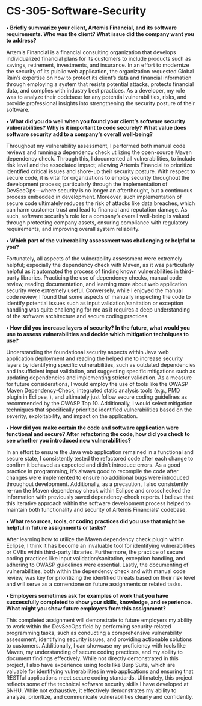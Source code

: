 # CS-305-Software-Security


**•	**Briefly summarize your client, Artemis Financial, and its software requirements. Who was the client? What issue did the company want you to address?****

  Artemis Financial is a financial consulting organization that develops individualized financial plans for its customers to include products such as savings, retirement, investments, and insurance. In an effort to modernize the security of its public web application, the organization requested Global Rain’s expertise on how to protect its client’s data and financial information through employing a system that resists potential attacks, protects financial data, and complies with industry best practices. As a developer, my role was to analyze their codebase for any potential vulnerabilities, risks, and provide professional insights into strengthening the security posture of their software.

**•	What did you do well when you found your client’s software security vulnerabilities? Why is it important to code securely? What value does software security add to a company’s overall well-being?**

  Throughout my vulnerability assessment, I performed both manual code reviews and running a dependency check utilizing the open-source Maven dependency check. Through this, I documented all vulnerabilities, to include risk level and the associated impact; allowing Artemis Financial to prioritize identified critical issues and shore-up their security posture. With respect to secure code, it is vital for organizations to employ security throughout the development process; particularly through the implementation of DevSecOps—where security is no longer an afterthought, but a continuous process embedded in development. Moreover, such implementation of secure code ultimately reduces the risk of attacks like data breaches, which can harm customer trust and lead to financial and reputation damage. As such, software security’s role for a company’s overall well-being is valued through protecting company assets, ensuring compliance with regulatory requirements, and improving overall system reliability. 

**•	Which part of the vulnerability assessment was challenging or helpful to you?**

  Fortunately, all aspects of the vulnerability assessment were extremely helpful; especially the dependency check with Maven, as it was particularly helpful as it automated the process of finding known vulnerabilities in third-party libraries. Practicing the use of dependency checks, manual code review, reading documentation, and learning more about web application security were extremely useful. Conversely, while I enjoyed the manual code review, I found that some aspects of manually inspecting the code to identify potential issues such as input validation/sanitation or exception handling was quite challenging for me as it requires a deep understanding of the software architecture and secure coding practices.
 
**•	How did you increase layers of security? In the future, what would you use to assess vulnerabilities and decide which mitigation techniques to use?**

  Understanding the foundational security aspects within Java web application deployment and reading the helped me to increase security layers by identifying specific vulnerabilities, such as outdated dependencies and insufficient input validation, and suggesting specific mitigations such as updating dependencies and implementing stricter validation. As a measure for future considerations, I would employ the use of tools like the OWASP Maven Dependency-Check, integrated static analysis tools (e.g., PMD plugin in Eclipse, ), and ultimately just follow secure coding guidelines as recommended by the OWASP Top 10. Additionally, I would select mitigation techniques that specifically prioritize identified vulnerabilities based on the severity, exploitability, and impact on the application. 

**•	How did you make certain the code and software application were functional and secure? After refactoring the code, how did you check to see whether you introduced new vulnerabilities?**

  In an effort to ensure the Java web application remained in a functional and secure state, I consistently tested the refactored code after each change to confirm it behaved as expected and didn’t introduce errors. As a good practice in programming, it’s always good to recompile the code after changes were implemented to ensure no additional bugs were introduced throughout development. Additionally, as a precaution, I also consistently re-ran the Maven dependency check within Eclipse and crosschecked the information with previously saved dependency-check reports. I believe that this iterative approach within the software development process helped to maintain both functionality and security of Artemis Financials’ codebase.

**•	What resources, tools, or coding practices did you use that might be helpful in future assignments or tasks?**

  After learning how to utilize the Maven dependency check plugin within Eclipse, I think it has become an invaluable tool for identifying vulnerabilities or CVEs within third-party libraries. Furthermore, the practice of secure coding practices like input validation/sanitation, exception handling, and adhering to OWASP guidelines were essential. Lastly, the documenting of vulnerabilities, both within the dependency check and with manual code review, was key for prioritizing the identified threats based on their risk level and will serve as a cornerstone on future assignments or related tasks.

**•	Employers sometimes ask for examples of work that you have successfully completed to show your skills, knowledge, and experience. What might you show future employers from this assignment?**

  This completed assignment will demonstrate to future employers my ability to work within the DevSecOps field by performing security-related programming tasks, such as conducting a comprehensive vulnerability assessment, identifying security issues, and providing actionable solutions to customers. Additionally, I can showcase my proficiency with tools like Maven, my understanding of secure coding practices, and my ability to document findings effectively.
  While not directly demonstrated in this project, I also have experience using tools like Burp Suite, which are valuable for identifying vulnerabilities in web applications and ensuring that RESTful applications meet secure coding standards. Ultimately, this project reflects some of the technical software security skills I have developed at SNHU. While not exhaustive, it effectively demonstrates my ability to analyze, prioritize, and communicate vulnerabilities clearly and confidently.

